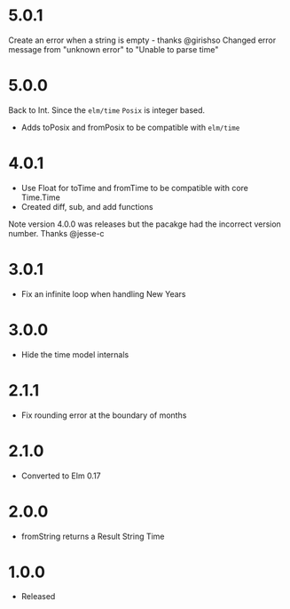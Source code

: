 # 5.0.1
Create an error when a string is empty - thanks @girishso
Changed error message from "unknown error" to "Unable to parse time"


# 5.0.0
Back to Int. Since the `elm/time` `Posix` is integer based.

* Adds toPosix and fromPosix to be compatible with `elm/time`

# 4.0.1
* Use Float for toTime and fromTime to be compatible with core Time.Time
* Created diff, sub, and add functions

Note version 4.0.0 was releases but the pacakge had the incorrect version number. Thanks @jesse-c

# 3.0.1
* Fix an infinite loop when handling New Years

# 3.0.0
* Hide the time model internals

# 2.1.1
* Fix rounding error at the boundary of months

# 2.1.0
* Converted to Elm 0.17

# 2.0.0
* fromString returns a Result String Time

# 1.0.0
* Released

